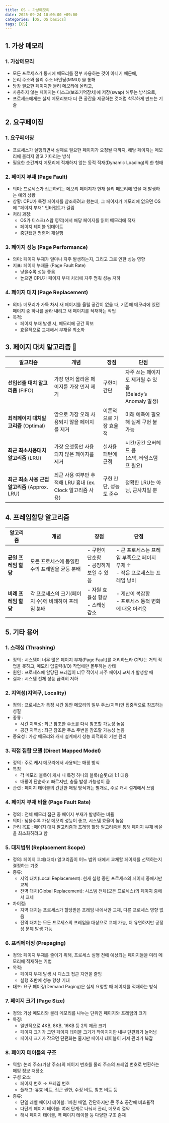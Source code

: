```yaml
---
title: OS - 가상메모리
date: 2025-09-24 10:00:00 +09:00
categories: [OS, OS basics]
tags: [OS]
---
```


## 1. 가상 메모리
### 1. 가상메모리
- 모든 프로세스가 동시에 메모리를 전부 사용하는 것이 아니기 때문에,
- 논리 주소와 물리 주소 바인딩(MMU) 을 통해
- 당장 필요한 페이지만 물리 메모리에 올리고,
- 사용하지 않는 페이지는 디스크(보조기억장치)에 저장(swap) 해두는 방식으로,
- 프로세스에게는 실제 메모리보다 더 큰 공간을 제공하는 것처럼 착각하게 만드는 기술

## 2. 요구페이징
### 1.  요구페이징
- 프로세스가 실행되면서 실제로 필요한 페이지가 요청될 때까지, 해당 페이지는 메모리에 올리지 않고 기다리는 방식
- 필요한 순간까지 메모리에 적재하지 않는 동적 적재(Dynamic Loading)의 한 형태

### 2. 페이지 부재 (Page Fault)
- 의미: 프로세스가 접근하려는 메모리 페이지가 현재 물리 메모리에 없을 때 발생하는 예외 상황
- 상황: CPU가 특정 페이지를 참조하려고 했는데, 그 페이지가 메모리에 없으면 OS에 "페이지 부재" 인터럽트가 걸림
- 처리 과정:
    - OS가 디스크(스왑 영역)에서 해당 페이지를 읽어 메모리에 적재
    - 페이지 테이블 업데이트
    - 중단됐던 명령어 재실행

### 3. 페이지 성능 (Page Performance)
- 의미: 페이지 부재가 얼마나 자주 발생하는지, 그리고 그로 인한 성능 영향
- 지표: 페이지 부재율 (Page Fault Rate)
    - 낮을수록 성능 좋음
    - 높으면 CPU가 페이지 부재 처리에 자주 멈춰 성능 저하

### 4. 페이지 대치 (Page Replacement)
- 의미: 메모리가 가득 차서 새 페이지를 올릴 공간이 없을 때, 기존에 메모리에 있던 페이지 중 하나를 골라 내리고 새 페이지를 적재하는 작업
- 목적:
    - 페이지 부재 발생 시, 메모리에 공간 확보
    - 효율적으로 교체해서 부재율 최소화

## 3. 페이지 대치 알고리즘 🔖

| **알고리즘**                               | **개념**                                                   | **장점**                               | **단점**                                                     |
|--------------------------------------------|-------------------------------------------------------------|----------------------------------------|--------------------------------------------------------------|
| **선입선출 대치 알고리즘** (FIFO)           | 가장 먼저 올라온 페이지를 가장 먼저 제거                   | 구현이 간단                             | 자주 쓰는 페이지도 제거될 수 있음<br>(Belady’s Anomaly 발생) |
| **최적페이지 대치알고리즘** (Optimal)       | 앞으로 가장 오래 사용되지 않을 페이지를 제거               | 이론적으로 가장 효율적                  | 미래 예측이 필요해 실제 구현 불가능                        |
| **최근 최소사용대치알고리즘** (LRU)         | 가장 오랫동안 사용되지 않은 페이지를 제거                   | 실사용 패턴에 근접                      | 시간/공간 오버헤드 큼<br>(스택, 타임스탬프 필요)             |
| **최근 최소 사용 근접 알고리즘** (Approx. LRU) | 최근 사용 여부만 추적해 LRU 흉내 (ex. Clock 알고리즘 사용) | 구현 간단, 성능도 준수                  | 정확한 LRU는 아님, 근사치일 뿐                              |

## 4. 프레임할당 알고리즘

| **알고리즘**               | **개념**                                                     | **장점**                                             | **단점**                                                   |
|----------------------------|--------------------------------------------------------------|------------------------------------------------------|------------------------------------------------------------|
| **균일 프레임 할당**        | 모든 프로세스에 동일한 수의 프레임을 균등 분배               | - 구현이 단순함<br>- 공정하게 보일 수 있음           | - 큰 프로세스는 프레임 부족으로 페이지 부재 ↑<br>- 작은 프로세스는 프레임 낭비 |
| **비례 프레임 할당**        | 각 프로세스의 크기(페이지 수)에 비례하여 프레임 분배         | - 자원 효율성 향상<br>- 스래싱 감소                   | - 계산이 복잡함<br>- 프로세스 동적 변화에 대응 어려움       |


## 5. 기타 용어
### 1. 스래싱 (Thrashing)
- 정의 : 시스템이 너무 많은 페이지 부재(Page Fault)를 처리하느라 CPU는 거의 작업을 못하고, 메모리 입출력(I/O) 작업에만 몰두하는 상태
- 원인 : 프로세스에 할당된 프레임이 너무 적어서 자주 페이지 교체가 발생할 때
- 결과 : 시스템 전체 성능 급격히 저하

### 2. 지역성(지역구, Locality)
- 정의 : 프로세스가 특정 시간 동안 메모리의 일부 주소(지역)만 집중적으로 참조하는 성질
- 종류 :
    - 시간 지역성: 최근 참조한 주소를 다시 참조할 가능성 높음
    - 공간 지역성: 최근 참조한 주소 주변을 참조할 가능성 높음
- 중요성 : 가상 메모리와 캐시 설계에서 성능 최적화의 기본 원리

### 3. 직접 집합 모델 (Direct Mapped Model)
- 정의 : 주로 캐시 메모리에서 사용되는 매핑 방식
- 특징
    - 각 메모리 블록이 캐시 내 특정 하나의 블록(슬롯)과 1:1 대응
    - 매핑이 단순하고 빠르지만, 충돌 발생 가능성이 큼
- 관련 : 페이지 테이블의 간단한 매핑 방식과는 별개로, 주로 캐시 설계에서 쓰임

### 4. 페이지 부재 비율 (Page Fault Rate)
- 정의 : 전체 메모리 접근 중 페이지 부재가 발생하는 비율
- 의미 : 낮을수록 가상 메모리 성능이 좋고, 시스템 효율이 높음
- 관리 목표 : 페이지 대치 알고리즘과 프레임 할당 알고리즘을 통해 페이지 부재 비율을 최소화하려고 함

### 5. 대치범위 (Replacement Scope)
- 정의: 페이지 교체(대치) 알고리즘이 어느 범위 내에서 교체할 페이지를 선택하는지 결정하는 기준
- 종류:
    - 지역 대치(Local Replacement): 현재 실행 중인 프로세스의 페이지 중에서만 교체
    - 전역 대치(Global Replacement): 시스템 전체(모든 프로세스)의 페이지 중에서 교체
- 차이점:
    - 지역 대치는 프로세스가 할당받은 프레임 내에서만 교체, 다른 프로세스 영향 없음
    - 전역 대치는 모든 프로세스의 프레임을 대상으로 교체 가능, 더 유연하지만 공정성 문제 발생 가능

### 6. 프리페이징 (Prepaging)
- 정의: 페이지 부재를 줄이기 위해, 프로세스 실행 전에 예상되는 페이지들을 미리 메모리에 적재하는 기법
- 목적:
    - 페이지 부재 발생 시 디스크 접근 지연을 줄임
    - 실행 초반에 성능 향상 기대
- 대조: 요구 페이징(Demand Paging)은 실제 요청할 때 페이지를 적재하는 방식

### 7. 페이지 크기 (Page Size)
- 정의: 가상 메모리와 물리 메모리를 나누는 단위인 페이지와 프레임의 크기
- 특징:
    - 일반적으로 4KB, 8KB, 16KB 등 2의 제곱 크기
    - 페이지 크기가 크면 페이지 테이블 크기가 작아지지만 내부 단편화가 늘어남
    - 페이지 크기가 작으면 단편화는 줄지만 페이지 테이블이 커져 관리가 복잡

### 8. 페이지 테이블의 구조
- 역할: 논리 주소(가상 주소)의 페이지 번호를 물리 주소의 프레임 번호로 변환하는 매핑 정보 저장소
- 구성 요소:
    - 페이지 번호 → 프레임 번호
    - 플래그: 유효 비트, 접근 권한, 수정 비트, 참조 비트 등
- 종류:
    - 단일 레벨 페이지 테이블: 1차원 배열, 간단하지만 큰 주소 공간에 비효율적
    - 다단계 페이지 테이블: 여러 단계로 나눠서 관리, 메모리 절약
    - 해시 페이지 테이블, 역 페이지 테이블 등 다양한 구조 존재
